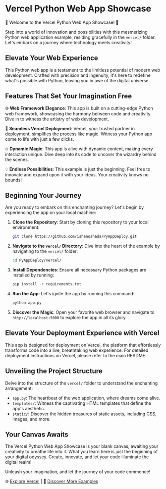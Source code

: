 # Vercel Python Web App Showcase

🌟 Welcome to the Vercel Python Web App Showcase! 🌟

Step into a world of innovation and possibilities with this mesmerizing Python web application example, residing gracefully in the `vercel/` folder. Let's embark on a journey where technology meets creativity!

## Elevate Your Web Experience

This Python web app is a testament to the limitless potential of modern web development. Crafted with precision and ingenuity, it's here to redefine what's possible with Python, leaving you in awe of the digital universe.

## Features That Set Your Imagination Free

🌐 **Web Framework Elegance**: This app is built on a cutting-edge Python web framework, showcasing the harmony between code and creativity. Dive in to witness the artistry of web development.

🚀 **Seamless Vercel Deployment**: Vercel, your trusted partner in deployment, simplifies the process like magic. Witness your Python app come to life with just a few clicks.

🔥 **Dynamic Magic**: This app is alive with dynamic content, making every interaction unique. Dive deep into its code to uncover the wizardry behind the scenes.

💡 **Endless Possibilities**: This example is just the beginning. Feel free to innovate and expand upon it with your ideas. Your creativity knows no bounds!

## Beginning Your Journey

Are you ready to embark on this enchanting journey? Let's begin by experiencing the app on your local machine:

1. **Clone the Repository**: Start by cloning this repository to your local environment:

   ```bash
   git clone https://github.com/ishanoshada/PyAppDeploy.git
   ```

2. **Navigate to the `vercel/` Directory**: Dive into the heart of the example by navigating to the `vercel/` folder:

   ```bash
   cd PyAppDeploy/vercel/
   ```

3. **Install Dependencies**: Ensure all necessary Python packages are installed by running:

   ```bash
   pip install -r requirements.txt
   ```

4. **Run the App**: Let's ignite the app by running this command:

   ```bash
   python app.py
   ```

5. **Discover the Magic**: Open your favorite web browser and navigate to `http://localhost:5000` to explore the app in all its glory.

## Elevate Your Deployment Experience with Vercel

This app is designed for deployment on Vercel, the platform that effortlessly transforms code into a live, breathtaking web experience. For detailed deployment instructions on Vercel, please refer to the main README.

## Unveiling the Project Structure

Delve into the structure of the `vercel/` folder to understand the enchanting arrangement:

- `app.py`: The heartbeat of the web application, where dreams come alive.
- `templates/`: Witness the captivating HTML templates that define the app's aesthetic.
- `static/`: Discover the hidden treasures of static assets, including CSS, images, and more.

## Your Canvas Awaits

The Vercel Python Web App Showcase is your blank canvas, awaiting your creativity to breathe life into it. What you learn here is just the beginning of your digital odyssey. Create, innovate, and let your code illuminate the digital realm!

Unleash your imagination, and let the journey of your code commence!



🌐 [Explore Vercel](https://vercel.com/) | 🌟 [Discover More Examples](https://vercel.com/examples)

